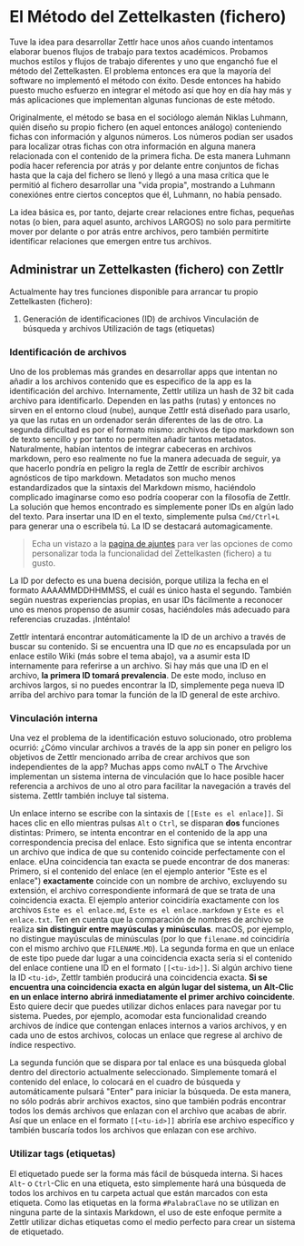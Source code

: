 # El Método del Zettelkasten (fichero)

Tuve la idea para desarrollar Zettlr hace unos años cuando intentamos elaborar buenos flujos de trabajo para textos académicos. Probamos muchos estilos y flujos de trabajo diferentes y uno que enganchó fue el método del Zettelkasten. El problema entonces era que la mayoría del software no implementó el método con éxito. Desde entonces ha habido puesto mucho esfuerzo en integrar el método así que hoy en día hay más y más aplicaciones que implementan algunas funcionas de este método. 

Originalmente, el método se basa en el sociólogo alemán Niklas Luhmann, quién diseño su propio fichero (en aquel entonces análogo) conteniendo fichas con información y algunos números. Los números podían ser usados para localizar otras fichas con otra información en alguna manera relacionada con el contenido de la primera ficha. De esta manera Luhmann podía hacer referencia por atrás y por delante entre conjuntos de fichas hasta que la caja del fichero se llenó y llegó a una masa crítica que le permitió al fichero desarrollar una "vida propia", mostrando a Luhmann conexiónes entre ciertos conceptos que él, Luhmann, no había pensado.

La idea básica es, por tanto, dejarte crear relaciones entre fichas, pequeñas notas (o bien, para aquel asunto, archivos LARGOS) no solo para permitirte mover por delante o por atrás entre archivos, pero también permitirte identificar relaciones que emergen entre tus archivos.

## Administrar un Zettelkasten (fichero) con Zettlr

Actualmente hay tres funciones disponible para arrancar tu propio Zettelkasten (fichero):

1. Generación de identificaciones (ID) de archivos Vinculación de búsqueda y archivos  Utilización de tags (etiquetas)

### Identificación de archivos

Uno de los problemas más grandes en desarrollar apps que intentan no añadir a los archivos contenido que es especifico de la app es la identificación del archivo.  Internamente, Zettlr utiliza un hash de 32 bit cada archivo para identificarlo. Dependen en las paths (rutas) y entonces no sirven en el entorno cloud (nube), aunque Zettlr está diseñado para usarlo, ya que las rutas en un ordenador serán diferentes de las de otro. La segunda dificultad es por el formato mismo: archivos de tipo markdown son de texto sencillo y por tanto no permiten añadir tantos metadatos. Naturalmente, habían intentos de integrar cabeceras en archivos markdown, pero eso realmente no fue la manera adecuada de seguir, ya que hacerlo pondría en peligro la regla de Zettlr de escribir archivos agnósticos de tipo  markdown. Metadatos son mucho menos estandardizados que la sintaxis del Markdown mismo, haciéndolo complicado imaginarse como eso podría cooperar con la filosofía de Zettlr.  La solución que hemos encontrado es simplemente poner IDs en algún lado del texto. Para insertar una ID en el texto, simplemente pulsa `Cmd/Ctrl+L` para generar una o escribela tú. La ID se destacará automagicamente.

> Echa un vistazo a la [pagina de ajuntes](../reference/settings-es.md) para ver las opciones de como personalizar toda la funcionalidad del Zettelkasten (fichero) a tu gusto.

La ID por defecto es una buena decisión, porque utiliza la fecha en el formato AAAAMMDDHHMMSS, el cuál es único hasta el segundo. También según nuestras experiencias propias, en usar IDs fácilmente a reconocer uno es menos propenso de asumir cosas, haciéndoles más adecuado para referencias cruzadas. ¡Inténtalo!

Zettlr intentará encontrar automáticamente la ID de un archivo a través de buscar su contenido. Si se encuentra una ID que _no_ es encapsulada por un enlace estilo Wiki (más sobre el tema abajo), va a asumir esta ID internamente para referirse a un archivo. Si hay más que una ID en el archivo, **la primera ID tomará prevalencia**. De este modo, incluso en archivos largos, si no puedes encontrar la ID, simplemente pega nueva ID arriba del archivo para tomar la función de la ID general de este archivo. 

### Vinculación interna

Una vez el problema de la identificación estuvo solucionado, otro problema ocurrió: ¿Cómo vincular archivos a través de la app sin poner en peligro los objetivos de Zettlr mencionado arriba de crear archivos que son independientes de la app? Muchas apps como nvALT o The Arvchive implementan un sistema interna de vinculación que lo hace posible hacer referencia a archivos de uno al otro para facilitar la navegación a través del sistema. Zettlr también incluye tal sistema.

Un enlace interno se escribe con la sintaxis de `[[Este es el enlace]]`. Si haces clic en ello mientras pulsas `Alt` o `Ctrl`, se disparan **dos** funciones distintas: Primero, se intenta encontrar en el contenido de la app una correspondencia precisa del enlace. Esto significa que se intenta encontrar un archivo que indica de que su contenido coincide perfectamente con el enlace. eUna coincidencia tan exacta se puede encontrar de dos maneras: Primero, si el contenido del enlace (en el ejemplo anterior "Este es el enlace") **exactamente** coincide con un nombre de archivo, excluyendo su extensión, el archivo correspondiente informará de que se trata de una coincidencia exacta. El ejemplo anterior coincidiría exactamente con los archivos `Este es el enlace.md`, `Este es el enlace.markdown` y `Este es el enlace.txt`. Ten en cuenta que la comparación de nombres de archivo se realiza **sin distinguir entre mayúsculas y minúsculas**. macOS, por ejemplo, no distingue mayúsculas de minúsculas (por lo que `filename.md` coincidiría con el mismo archivo que `FILENAME.MD`). La segunda forma en que un enlace de este tipo puede dar lugar a una coincidencia exacta sería si el contenido del enlace contiene una ID en el formato `[[<tu-id>]]`. Si algún archivo tiene la ID `<tu-id>`, Zettlr también producirá una coincidencia exacta. **Si se encuentra una coincidencia exacta en algún lugar del sistema, un Alt-Clic en un enlace interno abrirá inmediatamente el primer archivo coincidente**. Esto quiere decir que puedes utilizar dichos enlaces para navegar por tu sistema. Puedes, por ejemplo, acomodar esta funcionalidad creando archivos de índice que contengan enlaces internos a varios archivos, y en cada uno de estos archivos, colocas un enlace que regrese al archivo de índice respectivo.

La segunda función que se dispara por tal enlace es una búsqueda global dentro del directorio actualmente seleccionado. Simplemente tomará el contenido del enlace, lo colocará en el cuadro de búsqueda y automáticamente pulsará "Enter" para iniciar la búsqueda. De esta manera, no sólo podrás abrir archivos exactos, sino que también podrás encontrar todos los demás archivos que enlazan con el archivo que acabas de abrir. Así que un enlace en el formato `[[<tu-id>]]` abriría ese archivo específico y también buscaría todos los archivos que enlazan con ese archivo.

### Utilizar tags (etiquetas)

El etiquetado puede ser la forma más fácil de búsqueda interna. Si haces `Alt`- o `Ctrl`-Clic en una etiqueta, esto simplemente hará una búsqueda de todos los archivos en tu carpeta actual que están marcados con esta etiqueta.
 Como las etiquetas en la forma `#PalabraClave` no se utilizan en ninguna parte de la sintaxis Markdown, el uso de este enfoque permite a Zettlr utilizar dichas etiquetas como el medio perfecto para crear un sistema de etiquetado.
